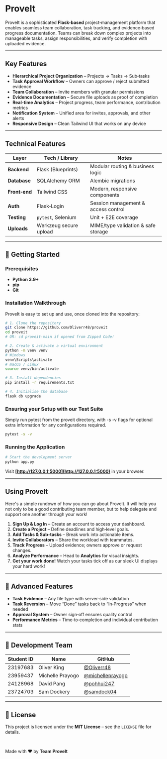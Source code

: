 # ProveIt

ProveIt is a sophisticated **Flask-based** project‑management platform that enables seamless team collaboration, task tracking, and evidence‑based progress documentation. Teams can break down complex projects into manageable tasks, assign responsibilities, and verify completion with uploaded evidence.

---

## Key Features

* **Hierarchical Project Organization** – Projects → Tasks → Sub‑tasks
* **Task Approval Workflow** – Owners can approve / reject submitted evidence
* **Team Collaboration** – Invite members with granular permissions
* **Evidence Documentation** – Secure file uploads as proof of completion
* **Real‑time Analytics** – Project progress, team performance, contribution metrics
* **Notification System** – Unified area for invites, approvals, and other alerts
* **Responsive Design** – Clean Tailwind UI that works on any device

---

## Technical Features

| Layer         | Tech / Library         | Notes                               |
| ------------- | ---------------------- | ----------------------------------- |
| **Backend**   | Flask (Blueprints)     | Modular routing & business logic    |
| **Database**  | SQLAlchemy ORM         | Alembic migrations                  |
| **Front‑end** | Tailwind CSS           | Modern, responsive components       |
| **Auth**      | Flask‑Login            | Session management & access control |
| **Testing**   | `pytest`, Selenium     | Unit + E2E coverage                 |
| **Uploads**   | Werkzeug secure upload | MIME/type validation & safe storage |

---

## 🚀 Getting Started

### Prerequisites

* **Python 3.9+**
* **pip**
* **Git**

### Installation Walkthrough

ProveIt is easy to set up and use, once cloned into the repository: 
```bash
# 1. Clone the repository
git clone https://github.com/Oliverr48/proveit
cd proveit
# OR: cd proveit-main if opened from Zipped Code!

# 2. Create & activate a virtual environment
python -m venv venv
# Windows
venv\Scripts\activate
# macOS / Linux
source venv/bin/activate

# 3. Install dependencies
pip install -r requirements.txt

# 4. Initialise the database
flask db upgrade
```
### Ensuring your Setup with our Test Suite
Simply run pytest from the proveit directory, with -s -v flags for optional extra information for any configurations required. 

```bash
pytest -s -v
```


### Running the Application

```bash
# Start the development server
python app.py
```

Visit **[http://127.0.0.1:5000](http://127.0.0.1:5000)** in your browser.

---

## Using ProveIt
Here's a simple rundown of how you can go about ProveIt. It will help you not only to be a good contributing team member, but to help delegate and support one another through your work!
1. **Sign Up & Log In** – Create an account to access your dashboard.
2. **Create a Project** – Define deadlines and high‑level goals.
3. **Add Tasks & Sub‑tasks** – Break work into actionable items.
4. **Invite Collaborators** – Share the workload with teammates.
5. **Track Progress** – Upload evidence; owners approve or request changes.
6. **Analyze Performance** – Head to **Analytics** for visual insights.
7. **Get your work done!** Watch your tasks tick off as our sleek UI displays your hard work!

---

## 🔧 Advanced Features

* **Task Evidence** – Any file type with server‑side validation
* **Task Reversion** – Move “Done” tasks back to “In‑Progress” when needed
* **Approval System** – Owner sign‑off ensures quality control
* **Performance Metrics** – Time‑to‑completion and individual contribution stats

---

## 👥 Development Team

| Student ID | Name             | GitHub                                                 |
| ---------- | ---------------- | ------------------------------------------------------ |
| 23197683   | Oliver King      | [@Oliverr48](https://github.com/Oliverr48)             |
| 23959437   | Michelle Prayogo | [@michelleprayogo](https://github.com/michelleprayogo) |
| 24128968   | David Pang       | [@pohhui247](https://github.com/pohhui247)             |
| 23724703   | Sam Dockery      | [@samdock04](https://github.com/samdock04)             |

---

## 📄 License

This project is licensed under the **MIT License** – see the `LICENSE` file for details.

<br/>

Made with ❤️ by **Team ProveIt**
